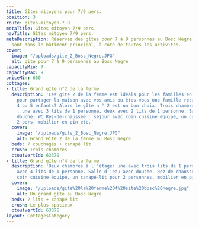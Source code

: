 ```yaml
---
title: Gîtes mitoyens pour 7/9 pers.
position: 3
route: gites-mitoyen-7-9
metaTitle: Gîtes mitoyen 7/9 pers.
navTitle: Gîtes mitoyen 7/9 pers.
metaDescription: Réservez des gîtes pour 7 à 9 personnes au Bosc Nègre. Ces gîtes
  sont dans le bâtiment principal, à côté de toutes les activités.
cover:
  image: "/uploads/gite_2_Bosc_Negre.JPG"
  alt: gite pour 7 à 9 personnes au Bosc Negre
capacityMin: 7
capacityMax: 9
priceMin: 660
cottages:
- title: Grand gîte n°2 de la ferme
  description: 'Les gîte 2 de la ferme est idéals pour les familles en vacances. Voulez-vous
    pour partager la maison avec vos amis ou êtes-vous une famille reconstituée avec
    4 ou 5 enfants? Alors le gîte n ° 2 est un bon choix. Trois chambres à l’étage
    : une avec 3 lits de 1 personne, deux avec 2 lits de 1 personne. Salle d’eau avec
    douche. WC Rez-de-chaussée : séjour avec coin cuisine équipé, un canapé-lit pour
    2 pers. mobilier en pin etc.'
  cover:
    image: "/uploads/gite_2_Bosc_Negre.JPG"
    alt: Grand Gîte 2 de la ferme au Bosc Negre
  beds: 7 couchages + canapé lit
  crush: Trois chambres
  ctoutvertId: 63370
- title: Grand gîte n°4 de la ferme
  description: 'Deux chambres à l''étage: une avec trois lits de 1 personne, la 2ème
    avec 4 lits de 1 personne. Salle d''eau avec douche. Rez-de-chaussée: séjour avec
    coin cuisine équipé, un canapé-lit pour 2 personnes, mobilier en pin, etc'
  cover:
    image: "/uploads/gite%20la%20ferme%204%20site%20bosc%20negre.jpg"
    alt: Un grand gîte au Bosc Negre
  beds: 7 lits + canapé lit
  crush: Le plus spacieux
  ctoutvertId: 63376
layout: CottagesCategory
---
```



